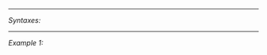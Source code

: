 


---
*Syntaxes:*

<!-- [] call `BIN_fnc_curatorInit` -->

---
*Example 1:*

<!-- 
```sqf
[] call BIN_fnc_curatorInit;
``` -->